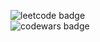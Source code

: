 ![leetcode badge](https://img.shields.io/badge/dynamic/json?style=for-the-badge&labelColor=black&color=%23ffa116&label=Solved&query=solvedOverTotal&url=https%3A%2F%2Fleetcode-badge.vercel.app%2Fapi%2Fusers%2Fmatvei_k&logo=leetcode&logoColor=yellow)  
![codewars badge](https://www.codewars.com/users/KudrinMatvey/badges/large)
